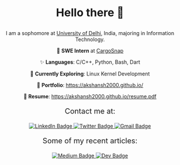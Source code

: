 <p style="font-size:30px; text-align:center"> <strong> Hello there 👋 </strong></p>

<p align="center"> I am a sophomore at <a href="https://du.ac.in"> University of Delhi</a>, India, majoring in Information Technology. </p>

<p align="center"> 🏫 <strong> SWE Intern </strong> at <a href="https://cargosnap.com"> CargoSnap </a></p>

<p align="center"> ✨ <strong> Languages</strong>: C/C++, Python, Bash, Dart </p>

<p align="center"> 📓 <strong> Currently Exploring</strong>: Linux Kernel Development </p>

<p align="center"> 💼 <strong> Portfolio</strong>: <a href="https://akshansh2000.github.io"> https://akshansh2000.github.io/ </a></p>

<p align="center"> 📝 <strong> Resume</strong>: <a href="https://akshansh2000.github.io/resume.pdf"> https://akshansh2000.github.io/resume.pdf </a></p>

<p style="text-align: center; font-size: 20px"> Contact me at: </p>

<p style="text-align: center;">
  <a href="https://linkedin.com/in/akshansh2000">
    <img src="https://img.shields.io/badge/-akshansh2000-0a80a1?style=flat-square&logo=Linkedin&logoColor=white&link=https://www.linkedin.com/in/akshansh2000/)](https://www.linkedin.com/in/akshansh2000/" alt="LinkedIn Badge">
  </a>
  <a href="https://twitter.com/akshansh2000">
    <img src="https://img.shields.io/badge/-akshansh2000-0d8fde?style=flat-square&labelColor=0d8fde&logo=twitter&logoColor=white&link=https://twitter.com/akshansh2000" alt="Twitter Badge">
  </a>
  <a href="mailto:akshansh2000@gmail.com">
    <img src="https://img.shields.io/badge/-akshansh2000@gmail.com-c14438?style=flat-square&logo=Gmail&logoColor=white&link=mailto:akshansh2000@gmail.com" alt="Gmail Badge">
  </a>
</p>

<p style="text-align: center; font-size: 20px"> Some of my recent articles: </p>

<p style="text-align: center;">
  <a href="https://medium.com/@akshansh2000">
    <img src="https://img.shields.io/badge/-@akshansh2000-149955?style=flat-square&labelColor=149955&logo=Medium&link=https://medium.com/@akshansh2000/" alt="Medium Badge">
  </a>
  <a href="https://dev.to/akshansh2000">
    <img src="https://img.shields.io/badge/-akshansh2000-918f14?style=flat-square&logo=Dev.to&logoColor=white&link=https://dev.to/akshansh2000" alt="Dev Badge">
  </a>
</p>
